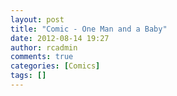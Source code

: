 ```yaml
---
layout: post
title: "Comic - One Man and a Baby"
date: 2012-08-14 19:27
author: rcadmin
comments: true
categories: [Comics]
tags: []
---
```

<a href="http://bitsmack.com/comics/2012/08/14/comic-one-man-and-a-baby/" rel="attachment wp-att-2396"><img src="http://dl.bitsmack.com/uploads/2012/08/20120814.jpg" alt="" title=""  class="alignnone size-full wp-image-2396" /></a>
